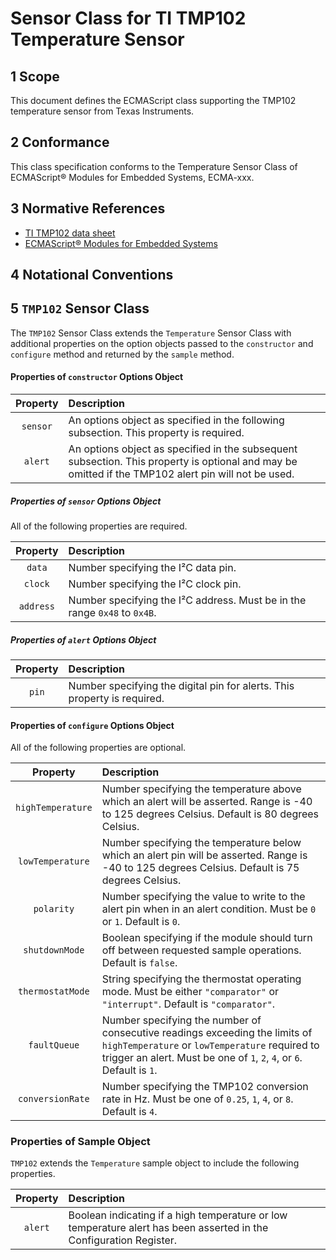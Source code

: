 
# Sensor Class for TI TMP102 Temperature Sensor

## 1 Scope

This document defines the ECMAScript class supporting the TMP102 temperature sensor from Texas Instruments.

## 2 Conformance

This class specification conforms to the Temperature Sensor Class of ECMAScript® Modules for Embedded Systems, ECMA-xxx.

## 3 Normative References

- [TI TMP102 data sheet](https://www.ti.com/lit/ds/symlink/tmp102.pdf)
- [ECMAScript® Modules for Embedded Systems](https://phoddie.github.io/tc53temp)

## 4 Notational Conventions

## 5 `TMP102` Sensor Class

The `TMP102` Sensor Class extends the `Temperature` Sensor Class with additional properties on the option objects passed to the `constructor` and `configure` method and returned by the `sample` method. 

#### Properties of `constructor` Options Object

| Property | Description |
| :---: | :--- |
| `sensor` | An options object as specified in the following subsection. This property is required.
| `alert` | An options object as specified in the subsequent subsection. This property is optional and may be omitted if the TMP102 alert pin will not be used.

##### Properties of `sensor` Options Object

All of the following properties are required. 

| Property | Description |
| :---: | :--- |
| `data` | Number specifying the I²C data pin. 
| `clock` | Number specifying the I²C clock pin.
| `address` | Number specifying the I²C address. Must be in the range `0x48` to `0x4B`.

##### Properties of `alert` Options Object

| Property | Description |
| :---: | :--- |
| `pin` | Number specifying the digital pin for alerts. This property is required.

#### Properties of `configure` Options Object

All of the following properties are optional.

| Property | Description |
| :---: | :--- |
| `highTemperature` | Number specifying the temperature above which an alert will be asserted. Range is -40 to 125 degrees Celsius. Default is 80 degrees Celsius.  
| `lowTemperature` | Number specifying the temperature below which an alert pin will be asserted. Range is -40 to 125 degrees Celsius. Default is 75 degrees Celsius.
| `polarity` | Number specifying the value to write to the alert pin when in an alert condition. Must be `0` or `1`. Default is `0`.
| `shutdownMode` | Boolean specifying if the module should turn off between requested sample operations. Default is `false`.
| `thermostatMode` | String specifying the thermostat operating mode. Must be either `"comparator"` or `"interrupt"`. Default is `"comparator"`.
| `faultQueue` | Number specifying the number of consecutive readings exceeding the limits of `highTemperature` or `lowTemperature` required to trigger an alert. Must be one of `1`, `2`, `4`, or `6`. Default is `1`. 
| `conversionRate` | Number specifying the TMP102 conversion rate in Hz. Must be one of `0.25`, `1`, `4`, or `8`. Default is `4`.

### Properties of Sample Object
`TMP102` extends the `Temperature` sample object to include the following properties.

| Property | Description |
| :---: | :--- |
| `alert` | Boolean indicating if a high temperature or low temperature alert has been asserted in the Configuration Register.
